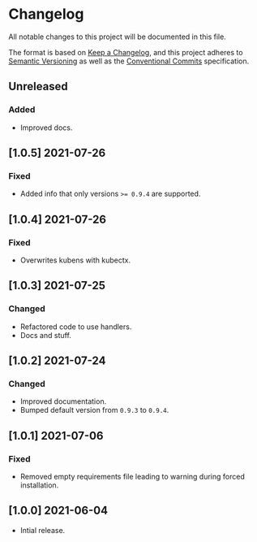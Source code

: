 # Changelog

All notable changes to this project will be documented in this file.

The format is based on [Keep a Changelog](https://keepachangelog.com/en/1.0.0/),
and this project adheres to [Semantic Versioning](https://semver.org/spec/v2.0.0.html)
as well as the [Conventional Commits](https://www.conventionalcommits.org) 
specification.

## Unreleased

### Added

* Improved docs.

## [1.0.5] 2021-07-26

### Fixed

* Added info that only versions `>= 0.9.4` are supported.

## [1.0.4] 2021-07-26

### Fixed

* Overwrites kubens with kubectx.

## [1.0.3] 2021-07-25

### Changed

* Refactored code to use handlers.
* Docs and stuff.

## [1.0.2] 2021-07-24

### Changed

* Improved documentation.
* Bumped default version from `0.9.3` to `0.9.4`.

## [1.0.1] 2021-07-06

### Fixed

* Removed empty requirements file leading to warning during forced installation.

## [1.0.0] 2021-06-04

* Intial release.
